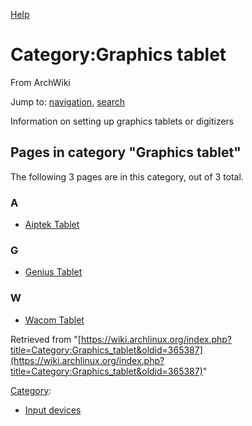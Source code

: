 [Help](//www.mediawiki.org/wiki/Special:MyLanguage/Help:Categories)

# Category:Graphics tablet

From ArchWiki

Jump to: [navigation](#column-one), [search](#searchInput)

Information on setting up graphics tablets or digitizers

## Pages in category "Graphics tablet"

The following 3 pages are in this category, out of 3 total.

### A

*   [Aiptek Tablet](/index.php/Aiptek_Tablet "Aiptek Tablet")

### G

*   [Genius Tablet](/index.php/Genius_Tablet "Genius Tablet")

### W

*   [Wacom Tablet](/index.php/Wacom_Tablet "Wacom Tablet")

Retrieved from "[https://wiki.archlinux.org/index.php?title=Category:Graphics_tablet&oldid=365387](https://wiki.archlinux.org/index.php?title=Category:Graphics_tablet&oldid=365387)"

[Category](/index.php/Special:Categories "Special:Categories"):

*   [Input devices](/index.php/Category:Input_devices "Category:Input devices")